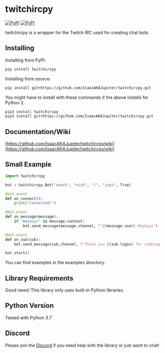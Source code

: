 # twitchircpy

[![PyPI](https://img.shields.io/pypi/v/twitchircpy.svg)](https://pypi.python.org/pypi/twitchircpy/)
[![PyPI](https://img.shields.io/pypi/pyversions/twitchircpy.svg)](https://pypi.python.org/pypi/twitchircpy/)

twitchircpy is a wrapper for the Twitch IRC used for creating chat bots.

## Installing

Installing from PyPI:

```bash
pip install twitchircpy
```

Installing from source:

```bash
pip install git+https://github.com/IsaacAKAJupiter/twitchircpy.git
```

You might have to install with these commands if the above installs for Python 2.

```bash
pip3 install twitchircpy
pip3 install git+https://github.com/IsaacAKAJupiter/twitchircpy.git
```

## Documentation/Wiki

[https://github.com/IsaacAKAJupiter/twitchircpy/wiki](https://github.com/IsaacAKAJupiter/twitchircpy/wiki)

## Small Example

```py
import twitchircpy

bot = twitchircpy.Bot("oauth", "nick", "!", "jups", True)

@bot.event
def on_connect():
    print("Connected!")

@bot.event
def on_message(message):
    if "HeyGuys" in message.content:
        bot.send_message(message.channel, f"@{message.user} HeyGuys")

@bot.event
def on_sub(sub):
    bot.send_message(sub.channel, f"Thank you @{sub.login} for subbing!")

bot.start()
```

You can find examples in the examples directory.

## Library Requirements

Good news! This library only uses built-in Python libraries.

## Python Version

Tested with Python 3.7

## Discord

Please join the [Discord](https://discord.gg/yxzp7JU 'https://discord.gg/yxzp7JU') if you need help with the library or just want to chat!
